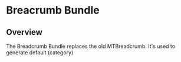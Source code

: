 # Breacrumb Bundle

## Overview
The Breadcrumb Bundle replaces the old MTBreadcrumb. It's used to generate
default (category) 